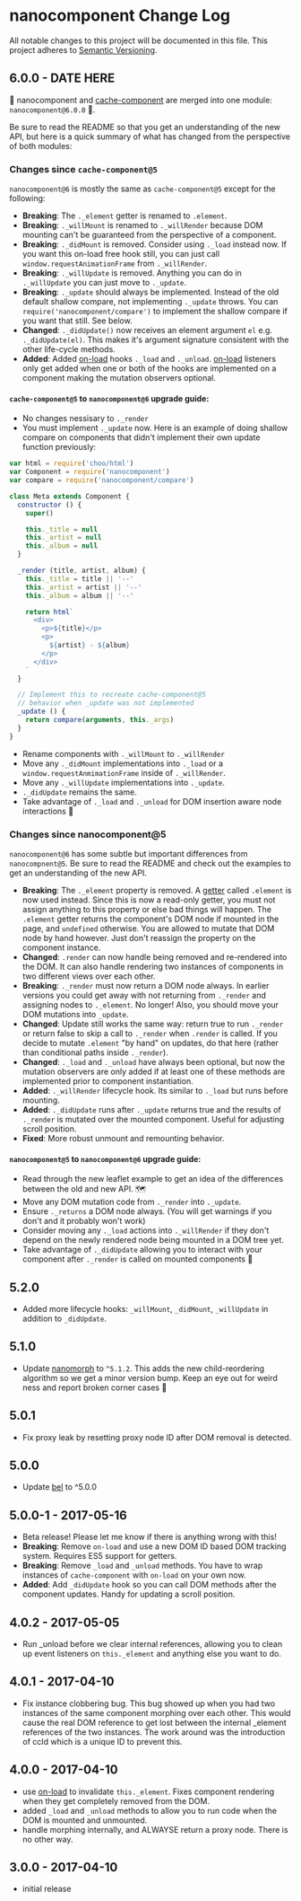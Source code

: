 # nanocomponent Change Log
All notable changes to this project will be documented in this file.
This project adheres to [Semantic Versioning](http://semver.org/).

## 6.0.0 - DATE HERE

🎉 nanocomponent and [cache-component][cc] are merged into one module: `nanocomponent@6.0.0` 🎉.

Be sure to read the README so that you get an understanding of the new API, but here is a quick summary of what has changed from the perspective of both modules:

### Changes since `cache-component@5`

`nanocomponent@6` is mostly the same as `cache-component@5` except for the following:

- **Breaking**: The `._element` getter is renamed to `.element`.
- **Breaking**: `._willMount` is renamed to `._willRender` because DOM mounting can't be guaranteed from the perspective of a component.
- **Breaking**: `._didMount` is removed.  Consider using `._load` instead now.  If you want this on-load free hook still, you can just call `window.requestAnimationFrame` from `._willRender`.
- **Breaking**: `._willUpdate` is removed.  Anything you can do in `._willUpdate` you can just move to `._update`.
- **Breaking**: `._update` should always be implemented.  Instead of the old default shallow compare, not implementing `._update` throws.  You can `require('nanocomponent/compare')` to implement the shallow compare if you want that still.  See below.
- **Changed**: `._didUpdate()` now receives an element argument `el` e.g. `._didUpdate(el)`.  This makes it's argument signature consistent with the other life-cycle methods.
- **Added**: Added [on-load][ol] hooks `._load` and `._unload`.  [on-load][ol] listeners only get added when one or both of the hooks are implemented on a component making the mutation observers optional.


#### `cache-component@5` to `nanocomponent@6` upgrade guide:

- No changes nessisary to `._render`
- You must implement `._update` now.  Here is an example of doing shallow compare on components that didn't implement their own update function previously:

```js
var html = require('choo/html')
var Component = require('nanocomponent')
var compare = require('nanocomponent/compare')

class Meta extends Component {
  constructor () {
    super()

    this._title = null
    this._artist = null
    this._album = null
  }

  _render (title, artist, album) {
    this._title = title || '--'
    this._artist = artist || '--'
    this._album = album || '--'

    return html`
      <div>
        <p>${title}</p>
        <p>
          ${artist} - ${album}
        </p>
      </div>
    `
  }

  // Implement this to recreate cache-component@5
  // behavior when _update was not implemented
  _update () {
    return compare(arguments, this._args)
  }
}

```

- Rename components with `._willMount` to `._willRender`
- Move any `._didMount` implementations into `._load` or a `window.requestAnmimationFrame` inside of `._willRender`.
- Move any `._willUpdate` implementations into `._update`.
- `._didUpdate` remains the same.
- Take advantage of `._load` and `._unload` for DOM insertion aware node interactions 🙌

### Changes since nanocomponent@5

`nanocomponent@6` has some subtle but important differences from `nanocompnent@5`.  Be sure to read the README and check out the examples to get an understanding of the new API.

- **Breaking**: The `._element` property is removed.  A [getter][getter] called `.element` is now used instead.  Since this is now a read-only getter, you must not assign anything to this property or else bad things will happen.  The `.element` getter returns the component's DOM node if mounted in the page, and `undefined` otherwise.  You are allowed to mutate that DOM node by hand however.  Just don't reassign the property on the component instance.
- **Changed**: `.render` can now handle being removed and re-rendered into the DOM.  It can also handle rendering two instances of components in two different views over each other.
- **Breaking**: `._render` must now return a DOM node always.  In earlier versions you could get away with not returning from `._render` and assigning nodes to `._element`.  No longer!  Also, you should move your DOM mutations into `_update`.
- **Changed**: Update still works the same way: return true to run `._render` or return false to skip a call to `._render` when `.render` is called.  If you decide to mutate `.element` "by hand" on updates, do that here (rather than conditional paths inside `._render`).
- **Changed**: `._load` and `._unload` have always been optional, but now the mutation observers are only added if at least one of these methods are implemented prior to component instantiation.
- **Added**: `._willRender` lifecycle hook.  Its similar to `._load` but runs before mounting.
- **Added**: `._didUpdate` runs after `._update` returns true and the results of `._render` is mutated over the mounted component.  Useful for adjusting scroll position.
- **Fixed**: More robust unmount and remounting behavior.

#### `nanocomponent@5` to `nanocomponent@6` upgrade guide:

- Read through the new leaflet example to get an idea of the differences between the old and new API. 🗺
- Move any DOM mutation code from `._render` into `._update`.
- Ensure `._returns` a DOM node always. (You will get warnings if you don't and it probably won't work)
- Consider moving any `._load` actions into `._willRender` if they don't depend on the newly rendered node being mounted in a DOM tree yet.
- Take advantage of `._didUpdate` allowing you to interact with your component after `._render` is called on mounted components 🙌

## 5.2.0
* Added more lifecycle hooks: `_willMount`, `_didMount`, `_willUpdate` in addition to `_didUpdate`.

## 5.1.0
* Update [nanomorph](http://ghub.io/nanomorph) to `^5.1.2`.  This adds the new child-reordering algorithm so we get a minor version bump.  Keep an eye out for weird ness and report broken corner cases 🙏

## 5.0.1
* Fix proxy leak by resetting proxy node ID after DOM removal is detected.

## 5.0.0
* Update [bel](http://ghub.io/bel) to ^5.0.0

## 5.0.0-1 - 2017-05-16
* Beta release!  Please let me know if there is anything wrong with this!
* **Breaking**: Remove `on-load` and use a new DOM ID based DOM tracking system.  Requires ES5 support for getters.
* **Breaking**: Remove `_load` and `_unload` methods.  You have to wrap instances of `cache-component` with `on-load` on your own now.
* **Added**: Add `_didUpdate` hook so you can call DOM methods after the component updates.  Handy for updating a scroll position.

## 4.0.2 - 2017-05-05
* Run _unload before we clear internal references, allowing you to clean up event listeners on `this._element` and anything else you want to do.

## 4.0.1 - 2017-04-10
* Fix instance clobbering bug.  This bug showed up when you had two instances of the same component morphing over each other.  This would cause the real DOM reference to get lost between the internal _element references of the two instances.  The work around was the introduction of ccId which is a unique ID to prevent this.

## 4.0.0 - 2017-04-10
* use [on-load](https://github.com/shama/on-load) to invalidate `this._element`.  Fixes component rendering when they get completely removed from the DOM.
* added `_load` and `_unload` methods to allow you to run code when the DOM is mounted and unmounted.
* handle morphing internally, and ALWAYSE return a proxy node.  There is no other way.

## 3.0.0 - 2017-04-10
* initial release

[ol]: https://github.com/shama/on-load
[cc]: https://github.com/hypermodules/cache-component
[getter]: https://developer.mozilla.org/en-US/docs/Web/JavaScript/Reference/Functions/get
